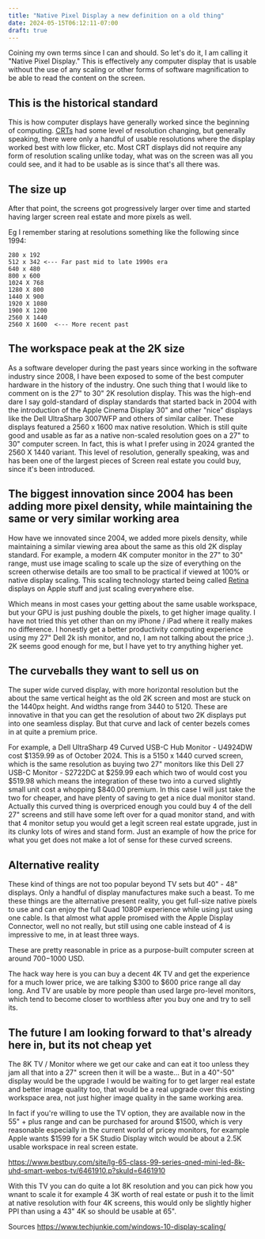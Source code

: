 ```yaml
---
title: "Native Pixel Display a new definition on a old thing"
date: 2024-05-15T06:12:11-07:00
draft: true
---
```


Coining my own terms since I can and should.
So let's do it, I am calling it "Native Pixel Display."
This is effectively any 
computer display that is usable without the use of any scaling or other forms of software magnification to be able to read 
the content on the screen.

## This is the historical standard

This is how computer displays have generally worked since the beginning of computing. 
[CRTs](https://en.wikipedia.org/wiki/Cathode-ray_tube) had some level of resolution changing, but generally speaking, 
there were only a handful of usable resolutions where the display worked best with low flicker, etc. Most CRT displays 
did not require any form of resolution scaling unlike today, what was on the screen was all you could see, and it had 
to be usable as is since that's all there was.

## The size up

After that point, the screens got progressively larger over time and started having larger screen real estate and more 
pixels as well.

Eg I remember staring at resolutions something like the following since 1994:

    280 x 192
    512 x 342 <--- Far past mid to late 1990s era 
    640 x 480 
    800 x 600
    1024 X 768
    1280 X 800
    1440 X 900 
    1920 X 1080
    1900 X 1200
    2560 X 1440
    2560 X 1600  <--- More recent past

## The workspace peak at the 2K size

As a software developer during the past years since working in the software industry since 2008, I have been exposed to 
some of the best computer hardware in the history of the industry. One such thing that I would like to comment on is the 27" to 30" 
2K resolution display. This was the high-end dare I say gold-standard of display standards that started back in 2004 
with the introduction of the Apple Cinema Display 30" and other "nice" displays like the Dell UltraSharp 3007WFP and 
others of similar caliber. These displays featured a 2560 x 1600 max native resolution. Which is still quite good and 
usable as far as a native non-scaled resolution goes on a 27" to 30" computer screen. In fact, this is what I prefer 
using in 2024 granted the 2560 X 1440 variant. This level of resolution, generally speaking, was 
and has been one of the largest pieces of Screen real estate you could buy, since it's been introduced.

## The biggest innovation since 2004 has been adding more pixel density, while maintaining the same or very similar working area

How have we innovated since 2004, we added more pixels density, while maintaining a similar viewing area about the same 
as this old 2K display standard. For example, a modern 4K computer monitor in the 27" to 30" range, must use image 
scaling to scale up the size of everything on the screen otherwise details are too small to be practical if viewed at 
100% or native display scaling. This scaling technology started being called 
[Retina](https://en.wikipedia.org/wiki/Retina_display) displays on Apple stuff and just scaling everywhere else.

Which means in most cases your getting about the same usable workspace, but your GPU is just pushing double the 
pixels, to get higher image quality.
I have not tried this yet other than on my iPhone / iPad where it really makes no 
difference.
I honestly get a better productivity computing experience using my 27" Dell 2k ish monitor,
and no, I am not talking about the price ;).
2K seems good enough for me, but I have yet to try anything higher yet.


## The curveballs they want to sell us on

The super wide curved display, with more horizontal resolution but the about the same vertical height as the old 2K screen and most are stuck on the 1440px height. And widths range from 3440 to 5120. These are innovative in that you can get the resolution of about two 2K displays put 
into one seamless display. But that curve and lack of center bezels comes in at quite a premium price. 

For example, a Dell UltraSharp 49 Curved USB-C Hub Monitor - U4924DW cost $1359.99 as of October 2024. This is a 
5150 x 1440 curved screen, which is the same resolution as buying two 27" monitors like this 
Dell 27 USB-C Monitor - S2722DC at $259.99 each which two of would cost you $519.98 which  means the integration of these
two into a curved slightly small unit cost a whopping $840.00 premium. In this case I will just take the two for cheaper, and have plenty of 
saving to get a nice dual monitor stand. Actually this curved thing is overpriced enough you could buy 4 of the dell 27" screens and still have some left over for a quad monitor stand, and with that 4 monitor setup you would get a legit screen real estate upgrade, just in its clunky lots of wires and stand form. Just an example of how the price for what you get does not make a lot of sense for these curved screens. 

## Alternative reality

These kind of things are not too popular beyond TV sets but 40" - 48" displays. Only a handful of display manufactures make such a beast.
To me these things are the alternative present reality, you get full-size native pixels to use and can enjoy the full 
Quad 1080P experience while using just using one cable. Is that almost what apple promised with the Apple Display 
Connector, well no not really, but still using one cable instead of 4 is impressive to me, in at least three ways.

These are pretty reasonable in price as a purpose-built computer screen at around $700-$1000 USD.

The hack way here is you can buy a decent 4K TV and get the experience for a much lower price, we are talking $300 to $600 price 
range all day long. And TV are usable by more people than used large pro-level monitors, which tend to become closer to 
worthless after you buy one and try to sell its.  

## The future I am looking forward to that's already here in, but its not cheap yet

The 8K TV / Monitor where we get our cake and can eat it too unless they jam all that into a 27" screen then it will be 
a waste... But in a 40"-50" display would be the upgrade I would be waiting for to get larger real estate and better 
image quality too, that would be a real upgrade over this existing workspace area, not just higher image quality in the same working area.

In fact if you're willing to use the TV option, they are available now in the 55" + plus range and can be purchased for around $1500, which is very reasonable especially in the current world of pricey monitors, for example Apple wants $1599 for a 5K Studio Display witch would be about a 2.5K usable workspace in real screen estate. 

https://www.bestbuy.com/site/lg-65-class-99-series-qned-mini-led-8k-uhd-smart-webos-tv/6461910.p?skuId=6461910

With this TV you can do quite a lot 8K resolution and you can pick how you wnant to scale it for example 4 3K worth of real estate or push it to the limit at native resolution with four 4K screens, this would only be slightly higher PPI than using a 43" 4K so should be usable at 65". 

Sources https://www.techjunkie.com/windows-10-display-scaling/